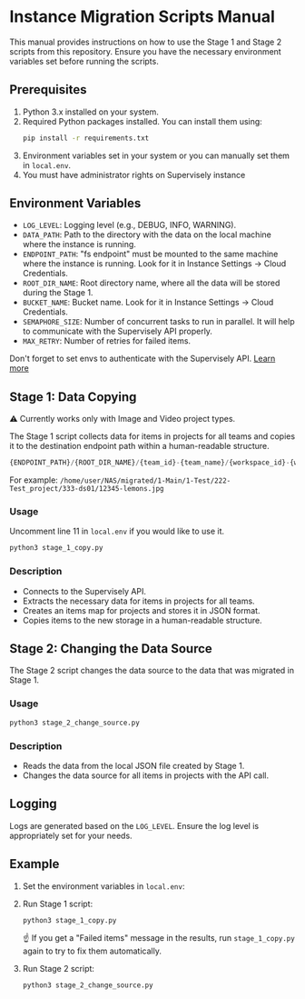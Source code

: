 # Instance Migration Scripts Manual

This manual provides instructions on how to use the Stage 1 and Stage 2 scripts from this repository.
Ensure you have the necessary environment variables set before running the scripts.

## Prerequisites

1. Python 3.x installed on your system.
2. Required Python packages installed. You can install them using:
   ```sh
   pip install -r requirements.txt
   ```
3. Environment variables set in your system or you can manually set them in `local.env`.
4. You must have administrator rights on Supervisely instance

## Environment Variables

- `LOG_LEVEL`: Logging level (e.g., DEBUG, INFO, WARNING).
- `DATA_PATH`: Path to the directory with the data on the local machine where the instance is running.
- `ENDPOINT_PATH`: "fs endpoint" must be mounted to the same machine where the instance is running. Look for it in Instance Settings -> Cloud Credentials.
- `ROOT_DIR_NAME`: Root directory name, where all the data will be stored during the Stage 1.
- `BUCKET_NAME`: Bucket name. Look for it in Instance Settings -> Cloud Credentials.
- `SEMAPHORE_SIZE`: Number of concurrent tasks to run in parallel. It will help to communicate with the Supervisely API properly.
- `MAX_RETRY`: Number of retries for failed items.

Don't forget to set envs to authenticate with the Supervisely API. [Learn more](https://developer.supervisely.com/getting-started/basics-of-authentication)

## Stage 1: Data Copying

⚠️ Currently works only with Image and Video project types.

The Stage 1 script collects data for items in projects for all teams and copies it to the destination endpoint path within a human-readable structure.

```python
{ENDPOINT_PATH}/{ROOT_DIR_NAME}/{team_id}-{team_name}/{workspace_id}-{workspace_name}/{project_id}-{project_name}/{dataset_id}-{dataset_name}/{item_id}-{item_name}
```

For example: `/home/user/NAS/migrated/1-Main/1-Test/222-Test_project/333-ds01/12345-lemons.jpg`

### Usage

Uncomment line 11 in `local.env` if you would like to use it.

```sh
python3 stage_1_copy.py
```

### Description

- Connects to the Supervisely API.
- Extracts the necessary data for items in projects for all teams.
- Creates an items map for projects and stores it in JSON format.
- Copies items to the new storage in a human-readable structure.

## Stage 2: Changing the Data Source

The Stage 2 script changes the data source to the data that was migrated in Stage 1.

### Usage

```sh
python3 stage_2_change_source.py
```

### Description

- Reads the data from the local JSON file created by Stage 1.
- Changes the data source for all items in projects with the API call.

## Logging

Logs are generated based on the `LOG_LEVEL`. Ensure the log level is appropriately set for your needs.

## Example

1. Set the environment variables in `local.env`:

2. Run Stage 1 script:

   ```sh
   python3 stage_1_copy.py
   ```

   ☝️ If you get a "Failed items" message in the results, run `stage_1_copy.py` again to try to fix them automatically.

3. Run Stage 2 script:
   ```sh
   python3 stage_2_change_source.py
   ```
